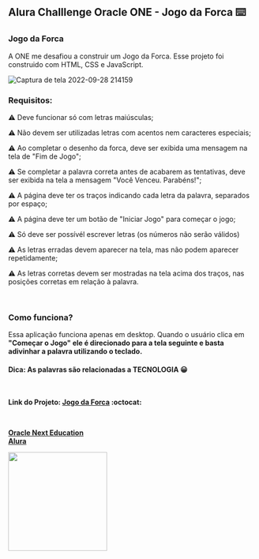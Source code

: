 ## Alura Challlenge Oracle ONE - Jogo da Forca :keyboard:	

### Jogo da Forca

A ONE me desafiou a construir um Jogo da Forca. Esse projeto foi construido com HTML, CSS e JavaScript.

![Captura de tela 2022-09-28 214159](https://user-images.githubusercontent.com/101907330/193111648-1f5b6e63-4637-415c-898d-bbbfc0ec069b.png)

### <b>Requisitos:</b>

:warning: Deve funcionar só com letras maiúsculas;

:warning: Não devem ser utilizadas letras com acentos nem caracteres especiais;

:warning: Ao completar o desenho da forca, deve ser exibida uma mensagem na tela de "Fim de Jogo";

:warning: Se completar a palavra correta antes de acabarem as tentativas, deve ser exibida na tela a mensagem "Você Venceu. Parabéns!";

:warning: A página deve ter os traços indicando cada letra da palavra, separados por espaço;

:warning: A página deve ter um botão de "Iniciar Jogo" para começar o jogo;

:warning: Só deve ser possívél escrever letras (os números não serão válidos)

:warning: As letras erradas devem aparecer na tela, mas não podem aparecer repetidamente;

:warning: As letras corretas devem ser mostradas na tela acima dos traços, nas posições corretas em relação à palavra.

<br>

### <b>Como funciona?</b>

Essa aplicação funciona apenas em desktop. Quando o usuário clica em <b>"Começar o Jogo"<b> ele é direcionado para a tela seguinte e basta adivinhar a palavra utilizando o teclado.


#### Dica: As palavras são relacionadas a TECNOLOGIA :grinning:

<br>

Link do Projeto: [Jogo da Forca](https://itspepsi.github.io/JogoDaForca/) :octocat:	

<br>

[Oracle Next Education](https://www.oracle.com/br/education/oracle-next-education/) <br>
[Alura](https://www.alura.com.br/)

<div>
<img src="https://user-images.githubusercontent.com/101907330/193115307-79c40fdc-ac22-409f-9b6c-a1e007cad5d6.png" width="200px" />
</div>
